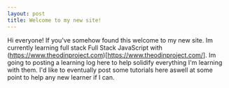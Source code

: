 ```yaml
---
layout: post
title: Welcome to my new site!
---
```


Hi everyone! If you've somehow found this welcome to my new site. Im currently learning full stack Full Stack JavaScript with (https://www.theodinproject.com)[https://www.theodinproject.com/]. Im going to posting a learning log here to help solidify everything I'm learning with them. I'd like to eventually post some tutorials here aswell at some point to help any new learner if I can.

